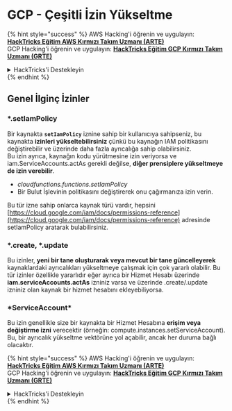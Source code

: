 # GCP - Çeşitli İzin Yükseltme

{% hint style="success" %}
AWS Hacking'i öğrenin ve uygulayın:<img src="/.gitbook/assets/image.png" alt="" data-size="line">[**HackTricks Eğitim AWS Kırmızı Takım Uzmanı (ARTE)**](https://training.hacktricks.xyz/courses/arte)<img src="/.gitbook/assets/image.png" alt="" data-size="line">\
GCP Hacking'i öğrenin ve uygulayın: <img src="/.gitbook/assets/image (2).png" alt="" data-size="line">[**HackTricks Eğitim GCP Kırmızı Takım Uzmanı (GRTE)**<img src="/.gitbook/assets/image (2).png" alt="" data-size="line">](https://training.hacktricks.xyz/courses/grte)

<details>

<summary>HackTricks'i Destekleyin</summary>

* [**Abonelik planlarını**](https://github.com/sponsors/carlospolop) kontrol edin!
* 💬 [**Discord grubuna**](https://discord.gg/hRep4RUj7f) veya [**telegram grubuna**](https://t.me/peass) katılın veya bizi **Twitter** 🐦 [**@hacktricks\_live**](https://twitter.com/hacktricks\_live)** takip edin.**
* Hacking püf noktalarını paylaşarak PR'ler göndererek [**HackTricks**](https://github.com/carlospolop/hacktricks) ve [**HackTricks Cloud**](https://github.com/carlospolop/hacktricks-cloud) github depolarına katkıda bulunun.

</details>
{% endhint %}

## Genel İlginç İzinler

### \*.setIamPolicy

Bir kaynakta **`setIamPolicy`** iznine sahip bir kullanıcıya sahipseniz, bu kaynakta **izinleri yükseltebilirsiniz** çünkü bu kaynağın IAM politikasını değiştirebilir ve üzerinde daha fazla ayrıcalığa sahip olabilirsiniz.\
Bu izin ayrıca, kaynağın kodu yürütmesine izin veriyorsa ve iam.ServiceAccounts.actAs gerekli değilse, **diğer prensiplere yükseltmeye de izin verebilir**.

* _cloudfunctions.functions.setIamPolicy_
* Bir Bulut İşlevinin politikasını değiştirerek onu çağırmanıza izin verin.

Bu tür izne sahip onlarca kaynak türü vardır, hepsini [https://cloud.google.com/iam/docs/permissions-reference](https://cloud.google.com/iam/docs/permissions-reference) adresinde setIamPolicy aratarak bulabilirsiniz.

### \*.create, \*.update

Bu izinler, **yeni bir tane oluşturarak veya mevcut bir tane güncelleyerek** kaynaklardaki ayrıcalıkları yükseltmeye çalışmak için çok yararlı olabilir. Bu tür izinler özellikle yararlıdır eğer ayrıca bir Hizmet Hesabı üzerinde **iam.serviceAccounts.actAs** izniniz varsa ve üzerinde .create/.update izniniz olan kaynak bir hizmet hesabını ekleyebiliyorsa.

### \*ServiceAccount\*

Bu izin genellikle size bir kaynakta bir Hizmet Hesabına **erişim veya değiştirme izni** verecektir (örneğin: compute.instances.setServiceAccount). Bu, bir ayrıcalık yükseltme vektörüne yol açabilir, ancak her duruma bağlı olacaktır.



{% hint style="success" %}
AWS Hacking'i öğrenin ve uygulayın:<img src="/.gitbook/assets/image.png" alt="" data-size="line">[**HackTricks Eğitim AWS Kırmızı Takım Uzmanı (ARTE)**](https://training.hacktricks.xyz/courses/arte)<img src="/.gitbook/assets/image.png" alt="" data-size="line">\
GCP Hacking'i öğrenin ve uygulayın: <img src="/.gitbook/assets/image (2).png" alt="" data-size="line">[**HackTricks Eğitim GCP Kırmızı Takım Uzmanı (GRTE)**<img src="/.gitbook/assets/image (2).png" alt="" data-size="line">](https://training.hacktricks.xyz/courses/grte)

<details>

<summary>HackTricks'i Destekleyin</summary>

* [**Abonelik planlarını**](https://github.com/sponsors/carlospolop) kontrol edin!
* 💬 [**Discord grubuna**](https://discord.gg/hRep4RUj7f) veya [**telegram grubuna**](https://t.me/peass) katılın veya bizi **Twitter** 🐦 [**@hacktricks\_live**](https://twitter.com/hacktricks\_live)** takip edin.**
* Hacking püf noktalarını paylaşarak PR'ler göndererek [**HackTricks**](https://github.com/carlospolop/hacktricks) ve [**HackTricks Cloud**](https://github.com/carlospolop/hacktricks-cloud) github depolarına katkıda bulunun.

</details>
{% endhint %}
